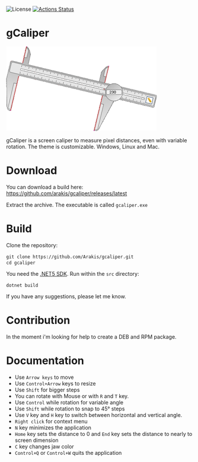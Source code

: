 ![License](https://img.shields.io/badge/license-MIT-blue.svg) [![Actions Status](https://github.com/arakis/gcaliper/workflows/Build/badge.svg)](https://github.com/arakis/gcaliper/actions)

gCaliper
========

![screenshot](media/screenshot.png)

gCaliper is a screen caliper to measure pixel distances, even with variable rotation. The theme is customizable. Windows, Linux and Mac.

Download
========

You can download a build here:
https://github.com/arakis/gcaliper/releases/latest

Extract the archive. The executable is called `gcaliper.exe`

Build
=====

Clone the repository:
```
git clone https://github.com/Arakis/gcaliper.git
cd gcaliper
```

You need the [.NET5 SDK](https://dotnet.microsoft.com/download/dotnet/5.0). Run within the `src` directory:
```
dotnet build
```

If you have any suggestions, please let me know.

Contribution
============
In the moment i'm looking for help to create a DEB and RPM package.

Documentation
=============

* Use `Arrow keys` to move
* Use `Control+Arrow` keys to resize
* Use `Shift` for bigger steps
* You can rotate with Mouse or with `R` and `T` key.
* Use `Control` while rotation for variable angle
* Use `Shift` while rotation to snap to 45° steps
* Use `V` key and `H` key to switch between horizontal and vertical angle.
* `Right click` for context menu
* `N` key minimizes the application
* `Home` key sets the distance to 0 and `End` key sets the distance to nearly to screen dimension
* `C` key changes jaw color
* `Control+Q` or `Control+W` quits the application
